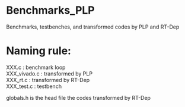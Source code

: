 # Benchmarks_PLP
Benchmarks, testbenches, and transformed codes by PLP and RT-Dep  

# Naming rule:  
XXX.c : benchmark loop  
XXX_vivado.c : transformed by PLP  
XXX_rt.c : transformed by RT-Dep  
XXX_test.c : testbench  

globals.h is the head file the codes transformed by RT-Dep   
